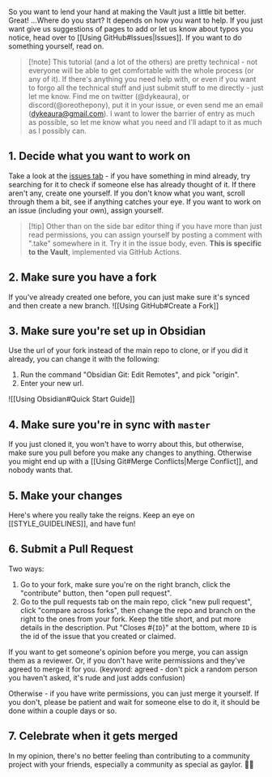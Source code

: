 So you want to lend your hand at making the Vault just a little bit better. Great! ...Where do you start? It depends on how you want to help. If you just want give us suggestions of pages to add or let us know about typos you notice, head over to [[Using GitHub#Issues|Issues]]. If you want to do something yourself, read on. 
>[!note] This tutorial (and a lot of the others) are pretty technical - not everyone will be able to get comfortable with the whole process (or any of it). If there's anything you need help with, or even if you want to forgo all the technical stuff and just submit stuff to me directly - just let me know. Find me on twitter (@dykeaura), or discord(@oreothepony), put it in your issue, or even send me an email (dykeaura@gmail.com). I want to lower the barrier of entry as much as possible, so let me know what you need and I'll adapt to it as much as I possibly can.
## 1. Decide what you want to work on
Take a look at the [issues tab](https://github.com/gaylor-wiki/gaylor-vault/issues) - if you have something in mind already, try searching for it to check if someone else has already thought of it. If there aren't any, create one yourself. If you don't know what you want, scroll through them a bit, see if anything catches your eye. If you want to work on an issue (including your own), assign yourself. 
>[!tip] Other than on the side bar editor thing if you have more than just read permissions, you can assign yourself by posting a comment with ".take" somewhere in it. Try it in the issue body, even. **This is specific to the Vault**, implemented via GitHub Actions.

## 2. Make sure you have a fork
If you've already created one before, you can just make sure it's synced and then create a new branch.
![[Using GitHub#Create a Fork]]

## 3. Make sure you're set up in Obsidian
Use the url of your fork instead of the main repo to clone, or if you did it already, you can change it with the following:
1. Run the command "Obsidian Git: Edit Remotes", and pick "origin".
2. Enter your new url.

![[Using Obsidian#Quick Start Guide]]

## 4. Make sure you're in sync with `master`
If you just cloned it, you won't have to worry about this, but otherwise, make sure you pull before you make any changes to anything. Otherwise you might end up with a [[Using Git#Merge Conflicts|Merge Conflict]], and nobody wants that.

## 5. Make your changes
Here's where you really take the reigns. Keep an eye on [[STYLE_GUIDELINES]], and have fun!

## 6. Submit a Pull Request
Two ways:
1. Go to your fork, make sure you're on the right branch, click the "contribute" button, then "open pull request".
2. Go to the pull requests tab on the main repo, click "new pull request", click "compare across forks", then change the repo and branch on the right to the ones from your fork.
Keep the title short, and put more details in the description. Put "Closes #{`ID`}" at the bottom, where `ID` is the id of the issue that you created or claimed.

If you want to get someone's opinion before you merge, you can assign them as a reviewer. Or, if you don't have write permissions and they've agreed to merge it for you. (keyword: agreed - don't pick a random person you haven't asked, it's rude and just adds confusion)

Otherwise - if you have write permissions, you can just merge it yourself. If you don't, please be patient and wait for someone else to do it, it should be done within a couple days or so.

## 7. Celebrate when it gets merged
In my opinion, there's no better feeling than contributing to a community project with your friends, especially a community as special as gaylor. 🥳🎉